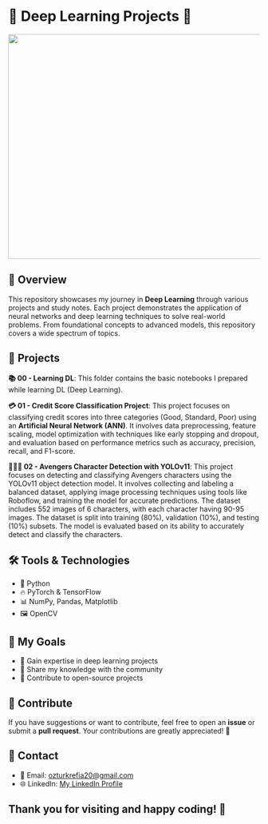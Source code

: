 # 🌟 Deep Learning Projects 🌟

<div style="text-align: center;">
    <img src="https://neurosys.com/wp-content/webp-express/webp-images/uploads/2023/11/what-is-deep-learning.jpg.webp" width="750" height="450"/>
</div>

## 📘 Overview
This repository showcases my journey in **Deep Learning** through various projects and study notes. Each project demonstrates the application of neural networks and deep learning techniques to solve real-world problems. From foundational concepts to advanced models, this repository covers a wide spectrum of topics.

## 📂 Projects

**📚 00 - Learning DL**: This folder contains the basic notebooks I prepared while learning DL (Deep Learning).

**💳 01 - Credit Score Classification Project**: This project focuses on classifying credit scores into three categories (Good, Standard, Poor) using an **Artificial Neural Network (ANN)**. It involves data preprocessing, feature scaling, model optimization with techniques like early stopping and dropout, and evaluation based on performance metrics such as accuracy, precision, recall, and F1-score.

**🦸🏻‍♀️ 02 - Avengers Character Detection with YOLOv11**: This project focuses on detecting and classifying Avengers characters using the YOLOv11 object detection model. It involves collecting and labeling a balanced dataset, applying image processing techniques using tools like Roboflow, and training the model for accurate predictions. The dataset includes 552 images of 6 characters, with each character having 90-95 images. The dataset is split into training (80%), validation (10%), and testing (10%) subsets. The model is evaluated based on its ability to accurately detect and classify the characters.

## 🛠️ Tools & Technologies
- 🐍 Python
- 🔥 PyTorch & TensorFlow
- 📊 NumPy, Pandas, Matplotlib
- 🖼️ OpenCV

## 🎯 My Goals
- 🌌 Gain expertise in deep learning projects
- 🌟 Share my knowledge with the community
- 🤝 Contribute to open-source projects

## 🤗 Contribute
If you have suggestions or want to contribute, feel free to open an **issue** or submit a **pull request**. Your contributions are greatly appreciated! 💖  

## 💬 Contact
- 📧 Email: [ozturkrefia20@gmail.com](mailto:ozturkrefia20@gmail.com)
- 🌐 LinkedIn: [My LinkedIn Profile](https://www.linkedin.com/in/refiaozturk/)

## Thank you for visiting and happy coding! 🚀
